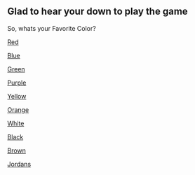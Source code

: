 <!-- Game Has initiated -->

## Glad to hear your down to play the game
So, whats your Favorite Color?

[Red](B1.md)

[Blue](B1.md)

[Green](B2.md)

[Purple](B2.md)

[Yellow](B2.md)

[Orange](B2.md)

[White](B1.md)

[Black](B2.md)

[Brown](B2.md)

[Jordans](A2.md)


<!-- Game Has Loaded -->